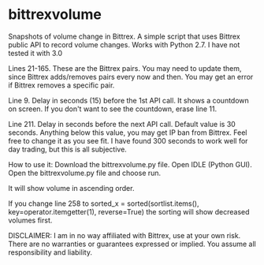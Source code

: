 # bittrexvolume
Snapshots of volume change in Bittrex.
A simple script that uses Bittrex public API to record volume changes.
Works with Python 2.7. I have not tested it with 3.0

Lines 21-165. These are the Bittrex pairs. You may need to update them, since Bittrex adds/removes pairs every now and then. You may get an error 
if Bittrex removes a specific pair.

Line 9. Delay in seconds (15) before the 1st API call. It shows a countdown on screen. If you don't want to see the countdown, erase line 11.

Line 211. Delay in seconds before the next API call. Default value is 30 seconds. Anything below this value, you may get IP ban from Bittrex. 
Feel free to change it as you see fit. I have found 300 seconds to work well for day trading, but this is all subjective.

How to use it:
Download the bittrexvolume.py file.
Open IDLE (Python GUI). Open the bittrexvolume.py file and choose run.

It will show volume in ascending order.

If you change line 258 to
sorted_x = sorted(sortlist.items(), key=operator.itemgetter(1), reverse=True)
the sorting will show decreased volumes first.

DISCLAIMER: I am in no way affiliated with Bittrex, use at your own risk. 
There are no warranties or guarantees expressed or implied. 
You assume all responsibility and liability.
